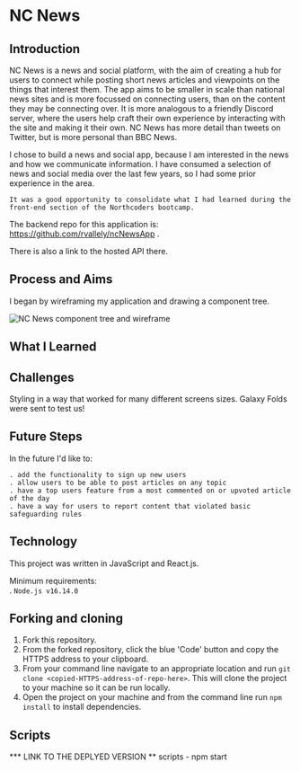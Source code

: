 # NC News

## Introduction 

NC News is a news and social platform, with the aim of creating a hub for users to connect while posting short news articles and viewpoints on the things that interest them. The app aims to be smaller in scale than national news sites and is more focussed on connecting users, than on the content they may be connecting over. It is more analogous to a friendly Discord server, where the users help craft their own experience by interacting with the site and making it their own. NC News has more detail than tweets on Twitter, but is more personal than BBC News.  
  
  I chose to build a news and social app, because I am interested in the news and how we communicate information. I have consumed a selection of news and social media over the last few years, so I had some prior experience in the area.  
    
    It was a good opportunity to consolidate what I had learned during the front-end section of the Northcoders bootcamp. 

The backend repo for this application is: https://github.com/rvallely/ncNewsApp .  
  
  There is also a link to the hosted API there.
## Process and Aims

I began by wireframing my application and drawing a component tree.  
  
  ![NC News component tree and wireframe](https://ibb.co/hVfsXQz)

  
## What I Learned

## Challenges 

Styling in a way that worked for many different screens sizes. Galaxy Folds were sent to test us!

## Future Steps  
  
  In the future I'd like to:  
    
    . add the functionality to sign up new users
    . allow users to be able to post articles on any topic
    . have a top users feature from a most commented on or upvoted article of the day
    . have a way for users to report content that violated basic safeguarding rules


## Technology

This project was written in JavaScript and React.js.  
  
  Minimum requirements:  
  . `Node.js v16.14.0`

## Forking and cloning  

1. Fork this repository.
2. From the forked repository, click the blue 'Code' button and copy the HTTPS address to your clipboard.
3. From your command line navigate to an appropriate location and run `git clone <copied-HTTPS-address-of-repo-here>`. This will clone the project to your machine so it can be run locally.
4. Open the project on your machine and from the command line run `npm install` to install dependencies.

## Scripts



*** LINK TO THE DEPLYED VERSION **
scripts - npm start